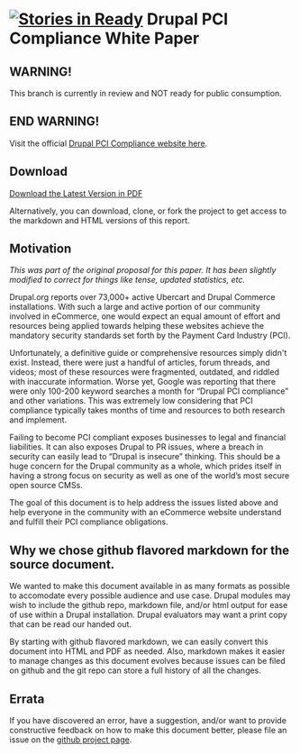 [![Stories in Ready](https://badge.waffle.io/rickmanelius/drupalpcicompliance.png?label=ready&title=Ready)](https://waffle.io/rickmanelius/drupalpcicompliance)
Drupal PCI Compliance White Paper
===================

## WARNING!

This branch is currently in review and NOT ready for public consumption.

## END WARNING!


Visit the official [Drupal PCI Compliance website here](http://drupalpcicompliance.org/).

## Download

[Download the Latest Version in PDF](http://drupalpcicompliance.org/files/DrupalPCICompliance.pdf)

Alternatively, you can download, clone, or fork the project to get access to the markdown and HTML versions of this report.

## Motivation

_This was part of the original proposal for this paper. It has been slightly modified to correct for things like tense, updated statistics, etc._

Drupal.org reports over 73,000+ active Ubercart and Drupal Commerce installations. With such a large and active portion of our community involved in eCommerce, one would expect an equal amount of effort and resources being applied towards helping these websites achieve the mandatory security standards set forth by the Payment Card Industry (PCI).

Unfortunately, a definitive guide or comprehensive resources simply didn't exist. Instead, there were just a handful of articles, forum threads, and videos; most of these resources were fragmented, outdated, and riddled with inaccurate information. Worse yet, Google was reporting that there were only 100-200 keyword searches a month for “Drupal PCI compliance” and other variations. This was extremely low considering that PCI compliance typically takes months of time and resources to both research and implement.

Failing to become PCI compliant exposes businesses to legal and financial liabilities. It can also exposes Drupal to PR issues, where a breach in security can easily lead to “Drupal is insecure” thinking. This should be a huge concern for the Drupal community as a whole, which prides itself in having a strong focus on security as well as one of the world’s most secure open source CMSs.

The goal of this document is to help address the issues listed above and help everyone in the community with an eCommerce website understand and fulfill their PCI compliance obligations.

## Why we chose github flavored markdown for the source document.

We wanted to make this document available in as many formats as possible to accomodate every possible audience and use case. Drupal modules may wish to include the github repo, markdown file, and/or html output for ease of use within a Drupal installation. Drupal evaluators may want a print copy that can be read our handed out.

By starting with github flavored markdown, we can easily convert this document into HTML and PDF as needed. Also, markdown makes it easier to manage changes as this document evolves because issues can be filed on github and the git repo can store a full history of all the changes.

## Errata

If you have discovered an error, have a suggestion, and/or want to provide constructive feedback on how to make this document better, please file an issue on the [github project page](https://github.com/rickmanelius/drupalpcicompliance/issues). 
